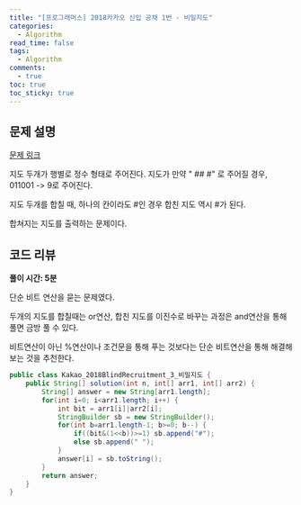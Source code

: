 ```yaml
---
title: "[프로그래머스] 2018카카오 신입 공채 1번 - 비밀지도"
categories:
  - Algorithm
read_time: false
tags:
  - Algorithm
comments:
  - true
toc: true
toc_sticky: true
---
```

## 문제 설명
[문제 링크](https://programmers.co.kr/learn/courses/30/lessons/17681)

지도 두개가 행별로 정수 형태로 주어진다. 지도가 만약 " ##  #" 로 주어질 경우, 011001 -> 9로 주어진다.

지도 두개를 합칠 때, 하나의 칸이라도 #인 경우 합친 지도 역시 #가 된다.

합쳐지는 지도를 출력하는 문제이다.

## 코드 리뷰
__풀이 시간: 5분__

단순 비트 연산을 묻는 문제였다.

두개의 지도를 합칠때는 or연산, 합친 지도를 이진수로 바꾸는 과정은 and연산을 통해 풀면 금방 풀 수 있다.

비트연산이 아닌 %연산이나 조건문을 통해 푸는 것보다는 단순 비트연산을 통해 해결해보는 것을 추천한다.

```java
public class Kakao_2018BlindRecruitment_3_비밀지도 {
	public String[] solution(int n, int[] arr1, int[] arr2) {
		String[] answer = new String[arr1.length];
		for(int i=0; i<arr1.length; i++) {
			int bit = arr1[i]|arr2[i];
			StringBuilder sb = new StringBuilder();
			for(int b=arr1.length-1; b>=0; b--) {
				if((bit&(1<<b))>=1) sb.append("#");
				else sb.append(" ");
			}
			answer[i] = sb.toString();
		}
		return answer;
	}
}
```
